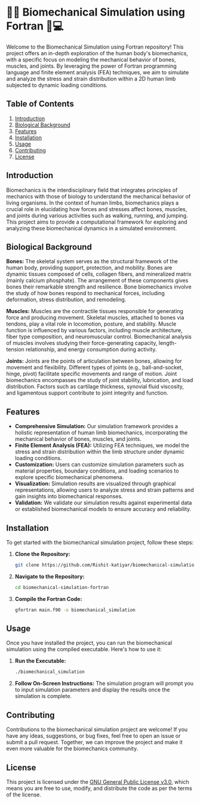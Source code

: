 # 🏋️‍♂️ Biomechanical Simulation using Fortran 🦴💻

Welcome to the Biomechanical Simulation using Fortran repository! This project offers an in-depth exploration of the human body's biomechanics, with a specific focus on modeling the mechanical behavior of bones, muscles, and joints. By leveraging the power of Fortran programming language and finite element analysis (FEA) techniques, we aim to simulate and analyze the stress and strain distribution within a 2D human limb subjected to dynamic loading conditions.

## Table of Contents
1. [Introduction](#introduction)
2. [Biological Background](#biological-background)
3. [Features](#features)
4. [Installation](#installation)
5. [Usage](#usage)
6. [Contributing](#contributing)
7. [License](#license)

## Introduction

Biomechanics is the interdisciplinary field that integrates principles of mechanics with those of biology to understand the mechanical behavior of living organisms. In the context of human limbs, biomechanics plays a crucial role in elucidating how forces and stresses affect bones, muscles, and joints during various activities such as walking, running, and jumping. This project aims to provide a computational framework for exploring and analyzing these biomechanical dynamics in a simulated environment.

## Biological Background

**Bones:** The skeletal system serves as the structural framework of the human body, providing support, protection, and mobility. Bones are dynamic tissues composed of cells, collagen fibers, and mineralized matrix (mainly calcium phosphate). The arrangement of these components gives bones their remarkable strength and resilience. Bone biomechanics involve the study of how bones respond to mechanical forces, including deformation, stress distribution, and remodeling.

**Muscles:** Muscles are the contractile tissues responsible for generating force and producing movement. Skeletal muscles, attached to bones via tendons, play a vital role in locomotion, posture, and stability. Muscle function is influenced by various factors, including muscle architecture, fiber type composition, and neuromuscular control. Biomechanical analysis of muscles involves studying their force-generating capacity, length-tension relationship, and energy consumption during activity.

**Joints:** Joints are the points of articulation between bones, allowing for movement and flexibility. Different types of joints (e.g., ball-and-socket, hinge, pivot) facilitate specific movements and range of motion. Joint biomechanics encompasses the study of joint stability, lubrication, and load distribution. Factors such as cartilage thickness, synovial fluid viscosity, and ligamentous support contribute to joint integrity and function.

## Features

- **Comprehensive Simulation:** Our simulation framework provides a holistic representation of human limb biomechanics, incorporating the mechanical behavior of bones, muscles, and joints.
- **Finite Element Analysis (FEA):** Utilizing FEA techniques, we model the stress and strain distribution within the limb structure under dynamic loading conditions.
- **Customization:** Users can customize simulation parameters such as material properties, boundary conditions, and loading scenarios to explore specific biomechanical phenomena.
- **Visualization:** Simulation results are visualized through graphical representations, allowing users to analyze stress and strain patterns and gain insights into biomechanical responses.
- **Validation:** We validate our simulation results against experimental data or established biomechanical models to ensure accuracy and reliability.

## Installation

To get started with the biomechanical simulation project, follow these steps:

1. **Clone the Repository:**
   ```bash
   git clone https://github.com/Rishit-katiyar/biomechanical-simulation-fortran.git
   ```

2. **Navigate to the Repository:**
   ```bash
   cd biomechanical-simulation-fortran
   ```

3. **Compile the Fortran Code:**
   ```bash
   gfortran main.f90 -o biomechanical_simulation
   ```

## Usage

Once you have installed the project, you can run the biomechanical simulation using the compiled executable. Here's how to use it:

1. **Run the Executable:**
   ```bash
   ./biomechanical_simulation
   ```

2. **Follow On-Screen Instructions:** 
   The simulation program will prompt you to input simulation parameters and display the results once the simulation is complete.

## Contributing

Contributions to the biomechanical simulation project are welcome! If you have any ideas, suggestions, or bug fixes, feel free to open an issue or submit a pull request. Together, we can improve the project and make it even more valuable for the biomechanics community.

## License

This project is licensed under the [GNU General Public License v3.0](LICENSE), which means you are free to use, modify, and distribute the code as per the terms of the license.
